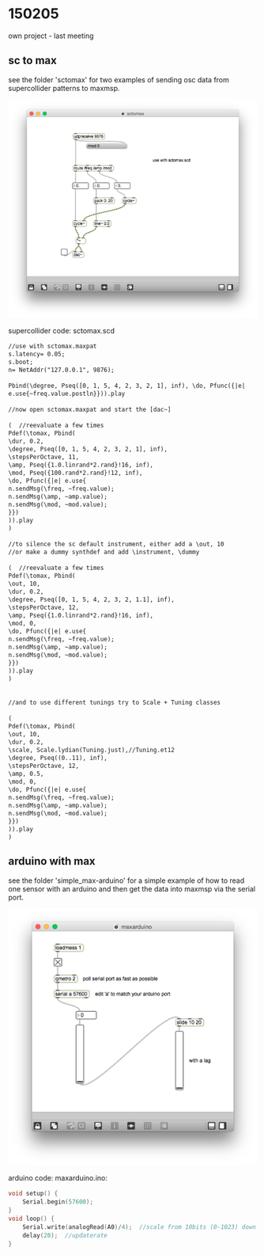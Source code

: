 150205
======

own project - last meeting


sc to max
--
see the folder 'sctomax' for two examples of sending osc data from supercollider patterns to maxmsp.

![sctomax](sctomax/sctomax.png?raw=true "sctomax")

supercollider code: sctomax.scd

```supercollider
//use with sctomax.maxpat
s.latency= 0.05;
s.boot;
n= NetAddr("127.0.0.1", 9876);

Pbind(\degree, Pseq([0, 1, 5, 4, 2, 3, 2, 1], inf), \do, Pfunc({|e| e.use{~freq.value.postln}})).play

//now open sctomax.maxpat and start the [dac~]

(  //reevaluate a few times
Pdef(\tomax, Pbind(
\dur, 0.2,
\degree, Pseq([0, 1, 5, 4, 2, 3, 2, 1], inf),
\stepsPerOctave, 11,
\amp, Pseq({1.0.linrand*2.rand}!16, inf),
\mod, Pseq({100.rand*2.rand}!12, inf),
\do, Pfunc({|e| e.use{
n.sendMsg(\freq, ~freq.value);
n.sendMsg(\amp, ~amp.value);
n.sendMsg(\mod, ~mod.value);
}})
)).play
)

//to silence the sc default instrument, either add a \out, 10
//or make a dummy synthdef and add \instrument, \dummy

(  //reevaluate a few times
Pdef(\tomax, Pbind(
\out, 10,
\dur, 0.2,
\degree, Pseq([0, 1, 5, 4, 2, 3, 2, 1.1], inf),
\stepsPerOctave, 12,
\amp, Pseq({1.0.linrand*2.rand}!16, inf),
\mod, 0,
\do, Pfunc({|e| e.use{
n.sendMsg(\freq, ~freq.value);
n.sendMsg(\amp, ~amp.value);
n.sendMsg(\mod, ~mod.value);
}})
)).play
)


//and to use different tunings try to Scale + Tuning classes

(
Pdef(\tomax, Pbind(
\out, 10,
\dur, 0.2,
\scale, Scale.lydian(Tuning.just),//Tuning.et12
\degree, Pseq((0..11), inf),
\stepsPerOctave, 12,
\amp, 0.5,
\mod, 0,
\do, Pfunc({|e| e.use{
n.sendMsg(\freq, ~freq.value);
n.sendMsg(\amp, ~amp.value);
n.sendMsg(\mod, ~mod.value);
}})
)).play
)
```


arduino with max
--
see the folder 'simple_max-arduino' for a simple example of how to read one sensor with an arduino and then get the data into maxmsp via the serial port.

![maxarduino](simple_max-arduino/maxarduino.png?raw=true "maxarduino")

arduino code: maxarduino.ino:

```cpp
void setup() {
    Serial.begin(57600);
}
void loop() {
    Serial.write(analogRead(A0)/4);  //scale from 10bits (0-1023) down to 8bits (0-255)
    delay(20);  //updaterate
}
```
